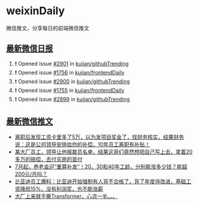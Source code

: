 # weixinDaily
微信推文，分享每日的前端微信推文

## [最新微信日报](https://github.com/kujian/weixinDaily/issues)

<!--START_SECTION:activity-->
1. ❗ Opened issue [#2901](https://github.com/kujian/githubTrending/issues/2901) in [kujian/githubTrending](https://github.com/kujian/githubTrending)
2. ❗ Opened issue [#1756](https://github.com/kujian/frontendDaily/issues/1756) in [kujian/frontendDaily](https://github.com/kujian/frontendDaily)
3. ❗ Opened issue [#2900](https://github.com/kujian/githubTrending/issues/2900) in [kujian/githubTrending](https://github.com/kujian/githubTrending)
4. ❗ Opened issue [#1755](https://github.com/kujian/frontendDaily/issues/1755) in [kujian/frontendDaily](https://github.com/kujian/frontendDaily)
5. ❗ Opened issue [#2899](https://github.com/kujian/githubTrending/issues/2899) in [kujian/githubTrending](https://github.com/kujian/githubTrending)
<!--END_SECTION:activity-->


## [最新微信推文](https://weixin.qdkfweb.cn/)

<!-- BLOG-POST-LIST:START -->
- [离职后发现工资卡里多了5万，以为发项目奖金了，找财务核实，结果财务说：这是公司领导安排给你的补偿，10年员工离职有补贴！](https://weixin.qdkfweb.cn/50768.html)
- [某大厂员工，领导让他报裁员名单，结果这哥们竟然想把自己写上去，拿着20多万的赔偿，去付买房的首付](https://weixin.qdkfweb.cn/50770.html)
- [7月起，养老金迎“重算补发”！20、30和40年工龄，分别能涨多少钱？能超200元/月吗？](https://weixin.qdkfweb.cn/50772.html)
- [比亚迪员工爆料：比亚迪开始强制有人背不合格了，背了年度待改进，基础工资降低15%，没有利润奖，也不能涨薪](https://weixin.qdkfweb.cn/50769.html)
- [大厂上来就手撕Transformer，心凉一半。。。](https://weixin.qdkfweb.cn/50794.html)
<!-- BLOG-POST-LIST:END -->